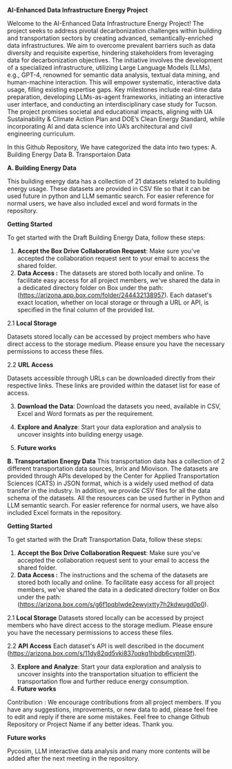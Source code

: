 **AI-Enhanced Data Infrastructure Energy Project**

Welcome to the  AI-Enhanced Data Infrastructure Energy Project! The project seeks to address pivotal decarbonization challenges within building and transportation sectors by creating advanced, semantically-enriched data infrastructures. We aim to overcome prevalent barriers such as data diversity and requisite expertise, hindering stakeholders from leveraging data for decarbonization objectives. The initiative involves the development of a specialized infrastructure, utilizing Large Language Models (LLMs), e.g., GPT-4, renowned for semantic data analysis, textual data mining, and human-machine interaction. This will empower systematic, interactive data usage, filling existing expertise gaps. Key milestones include real-time data preparation, developing LLMs-as-agent frameworks, initiating an interactive user interface, and conducting an interdisciplinary case study for Tucson. The project promises societal and educational impacts, aligning with UA Sustainability & Climate Action Plan and DOE’s Clean Energy Standard, while incorporating AI and data science into UA’s architectural and civil engineering curriculum.

In this Github Repository, We have categorized the data into two types:
A. Building Energy Data
B. Transportaion Data

**A. Building Energy Data**

This building energy data has a collection of 21 datasets related to building energy usage. These datasets are provided in CSV file so that it can be used future in python and LLM semantic search. For easier reference for normal users, we have also included excel and word formats in the repository. 

**Getting Started**

To get started with the Draft Building Energy Data, follow these steps:

1. **Accept the Box Drive Collaboration Request**: Make sure you've accepted the collaboration request sent to your email to access the shared folder.
2. **Data Access :**
The datasets are stored both locally and online. To facilitate easy access for all project members, we've shared the data in a dedicated directory folder on Box under the path: (https://arizona.app.box.com/folder/244432138957). Each dataset's exact location, whether on local storage or through a URL or API, is specified in the final column of the provided list.

2.1 **Local Storage**

Datasets stored locally can be accessed by project members who have direct access to the storage medium. Please ensure you have the necessary permissions to access these files.

2.2 **URL Access**

Datasets accessible through URLs can be downloaded directly from their respective links. These links are provided within the dataset list for ease of access.

3. **Download the Data**: Download the datasets you need, available in CSV, Excel and Word formats as per the requirement.
   
   
4.  **Explore and Analyze**: Start your data exploration and analysis to uncover insights into building energy usage.
  
5. **Future works**



**B. Transportation Energy Data**
This transportation data has a collection of 2 different transportation data sources, Inrix and Miovison. The datasets are provided through APIs developed by the Center for Applied Transportation Sciences (CATS) in JSON format, which is a widely used method of data transfer in the industry. In addition, we provide CSV files for all the data schema of the datasets. All the resources can be used further in Python and LLM semantic search. For easier reference for normal users, we have also included Excel formats in the repository. 

**Getting Started**

To get started with the Draft Transportation Data, follow these steps:

1. **Accept the Box Drive Collaboration Request**: Make sure you've accepted the collaboration request sent to your email to access the shared folder.
2. **Data Access :**
The instructions and the schema of the datasets are stored both locally and online. To facilitate easy access for all project members, we've shared the data in a dedicated directory folder on Box under the path: (https://arizona.box.com/s/g6f1pqblwde2ewyjxtty7h2kdwugd0p0). 

2.1 **Local Storage**
Datasets stored locally can be accessed by project members who have direct access to the storage medium. Please ensure you have the necessary permissions to access these files.

2.2 **API Access**
Each dataset's API is well described in the document (https://arizona.box.com/s/11dy82qd5vki837oqkg1hbdb6cvpml3f).

3.  **Explore and Analyze**: Start your data exploration and analysis to uncover insights into the transportation situation to efficient the transportation flow and further reduce energy consumption.
4. **Future works**




Contribution : We encourage contributions from all project members. If you have any suggestions, improvements, or new data to add, please feel free to edit and reply if there are some mistakes. Feel free to change Github Repository or Project Name if any better ideas.
Thank you.






**Future works**

Pycosim, LLM interactive data analysis and many more contents will be added after the next meeting  in the repository.
